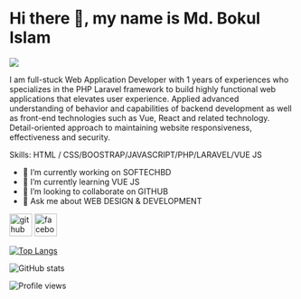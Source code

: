 # Hi there 👋, my name is Md. Bokul Islam
![](https://scontent.fdac14-1.fna.fbcdn.net/v/t1.6435-9/125798350_104132461535496_4252456003806891090_n.jpg?_nc_cat=111&ccb=1-5&_nc_sid=e3f864&_nc_eui2=AeFMbpvu9oGF8Nii4WnWxiYV1A_FL3cE_ZrUD8UvdwT9mnPALXdwcjQRJCTU2NjkdY4fg3TWedNykjo45UX_SFF3&_nc_ohc=-rVAeFQsRNoAX__D9fz&_nc_ht=scontent.fdac14-1.fna&oh=0f6690975be57340115c254274637471&oe=61A8D37C)

I am full-stuck Web Application Developer with 1 years of experiences who specializes in the PHP Laravel framework to build highly functional web applications that elevates user experience. Applied advanced understanding of behavior and capabilities of backend development as well as front-end technologies such as Vue, React and related technology. Detail-oriented approach to maintaining website responsiveness, effectiveness and security.

Skills:  HTML / CSS/BOOSTRAP/JAVASCRIPT/PHP/LARAVEL/VUE JS 

- 🔭 I’m currently working on SOFTECHBD 
- 🌱 I’m currently learning VUE JS 
- 👯 I’m looking to collaborate on GITHUB 
- 💬 Ask me about WEB DESIGN & DEVELOPMENT 


[<img src='https://cdn.jsdelivr.net/npm/simple-icons@3.0.1/icons/github.svg' alt='github' height='40'>](https://github.com/bokulislam-dev)  [<img src='https://cdn.jsdelivr.net/npm/simple-icons@3.0.1/icons/facebook.svg' alt='facebook' height='40'>](https://www.facebook.com/bokulislam.dev)  

[![Top Langs](https://github-readme-stats.vercel.app/api/top-langs/?username=bokulislam-dev)](https://github.com/anuraghazra/github-readme-stats)

![GitHub stats](https://github-readme-stats.vercel.app/api?username=bokulislam-dev&show_icons=true)  

![Profile views](https://gpvc.arturio.dev/bokulislam-dev)  
